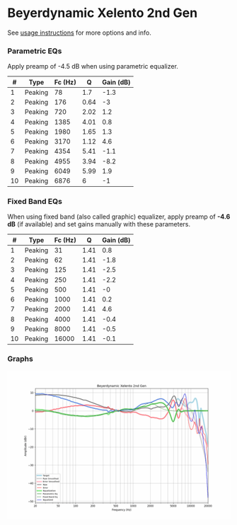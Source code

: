 # Beyerdynamic Xelento 2nd Gen
See [usage instructions](https://github.com/jaakkopasanen/AutoEq#usage) for more options and info.

### Parametric EQs
Apply preamp of -4.5 dB when using parametric equalizer.

|   # | Type    |   Fc (Hz) |    Q |   Gain (dB) |
|-----|---------|-----------|------|-------------|
|   1 | Peaking |        78 | 1.7  |        -1.3 |
|   2 | Peaking |       176 | 0.64 |        -3   |
|   3 | Peaking |       720 | 2.02 |         1.2 |
|   4 | Peaking |      1385 | 4.01 |         0.8 |
|   5 | Peaking |      1980 | 1.65 |         1.3 |
|   6 | Peaking |      3170 | 1.12 |         4.6 |
|   7 | Peaking |      4354 | 5.41 |        -1.1 |
|   8 | Peaking |      4955 | 3.94 |        -8.2 |
|   9 | Peaking |      6049 | 5.99 |         1.9 |
|  10 | Peaking |      6876 | 6    |        -1   |

### Fixed Band EQs
When using fixed band (also called graphic) equalizer, apply preamp of **-4.6 dB** (if available) and set gains manually with these parameters.

|   # | Type    |   Fc (Hz) |    Q |   Gain (dB) |
|-----|---------|-----------|------|-------------|
|   1 | Peaking |        31 | 1.41 |         0.8 |
|   2 | Peaking |        62 | 1.41 |        -1.8 |
|   3 | Peaking |       125 | 1.41 |        -2.5 |
|   4 | Peaking |       250 | 1.41 |        -2.2 |
|   5 | Peaking |       500 | 1.41 |        -0   |
|   6 | Peaking |      1000 | 1.41 |         0.2 |
|   7 | Peaking |      2000 | 1.41 |         4.6 |
|   8 | Peaking |      4000 | 1.41 |        -0.4 |
|   9 | Peaking |      8000 | 1.41 |        -0.5 |
|  10 | Peaking |     16000 | 1.41 |        -0.1 |

### Graphs
![](./Beyerdynamic%20Xelento%202nd%20Gen.png)
